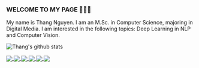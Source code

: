 ### WELCOME TO MY PAGE 👋👋👋
My name is Thang Nguyen. I am an M.Sc. in Computer Science, majoring in Digital Media. I am interested in the following topics: Deep Learning in NLP and Computer Vision.<br>

![Thang's github stats](https://github-readme-stats.vercel.app/api?username=nhthang9x&show_icons=true&theme=tokyonight&hide=contribs,prs,issues,commits)

<a href="https://github.com/nhthang9x/Yolo-v2-pytorch/">
  <!-- Change the `github-readme-stats.anuraghazra1.vercel.app` to `github-readme-stats.vercel.app`  -->
  <img align="center" src="https://github-readme-stats.anuraghazra1.vercel.app/api/pin/?username=nhthang9x&repo=Yolo-v2-pytorch&theme=gruvbox" />
</a>    
<a href="https://github.com/nhthang9x/Photomosaic-generator/">
  <!-- Change the `github-readme-stats.anuraghazra1.vercel.app` to `github-readme-stats.vercel.app`  -->
  <img align="center" src="https://github-readme-stats.anuraghazra1.vercel.app/api/pin/?username=nhthang9x&repo=Photomosaic-generator&theme=tokyonight" />
</a>

<a href="https://github.com/nhthang9x/Character-level-cnn-pytorch/">
  <!-- Change the `github-readme-stats.anuraghazra1.vercel.app` to `github-readme-stats.vercel.app`  -->
  <img align="center" src="https://github-readme-stats.anuraghazra1.vercel.app/api/pin/?username=nhthang9x&repo=Character-level-cnn-pytorch&theme=cobalt" />
</a>    
<a href="https://github.com/nhthang9x/Character-level-cnn-tensorflow/">
  <!-- Change the `github-readme-stats.anuraghazra1.vercel.app` to `github-readme-stats.vercel.app`  -->
  <img align="center" src="https://github-readme-stats.anuraghazra1.vercel.app/api/pin/?username=nhthang9x&repo=Character-level-cnn-tensorflow&theme=synthwave" />
</a>

<a href="https://github.com/nhthang9x/Very-deep-cnn-pytorch/">
  <!-- Change the `github-readme-stats.anuraghazra1.vercel.app` to `github-readme-stats.vercel.app`  -->
  <img align="center" src="https://github-readme-stats.anuraghazra1.vercel.app/api/pin/?username=nhthang9x&repo=Very-deep-cnn-pytorch&theme=highcontrast" />
</a>    
<a href="https://github.com/nhthang9x/Very-deep-cnn-tensorflow/">
  <!-- Change the `github-readme-stats.anuraghazra1.vercel.app` to `github-readme-stats.vercel.app`  -->
  <img align="center" src="https://github-readme-stats.anuraghazra1.vercel.app/api/pin/?username=nhthang9x&repo=Very-deep-cnn-tensorflow&theme=dracula" />
</a>
